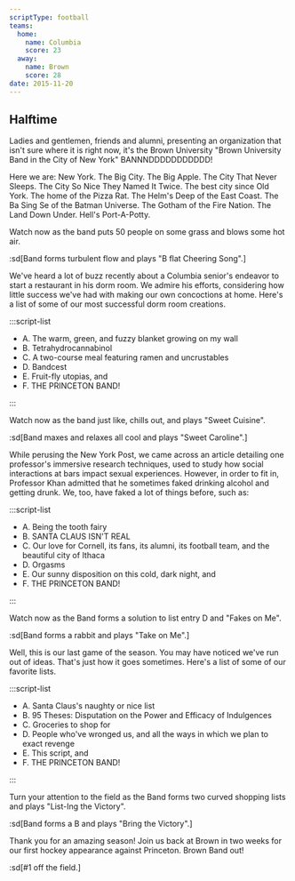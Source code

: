 ```yaml
---
scriptType: football
teams:
  home:
    name: Columbia
    score: 23
  away:
    name: Brown
    score: 28
date: 2015-11-20
---
```


## Halftime

Ladies and gentlemen, friends and alumni, presenting an organization that isn't sure where it is right now, it's the Brown University "Brown University Band in the City of New York" BANNNDDDDDDDDDDD!

Here we are: New York. The Big City. The Big Apple. The City That Never Sleeps. The City So Nice They Named It Twice. The best city since Old York. The home of the Pizza Rat. The Helm's Deep of the East Coast. The Ba Sing Se of the Batman Universe. The Gotham of the Fire Nation. The Land Down Under. Hell's Port-A-Potty.

Watch now as the band puts 50 people on some grass and blows some hot air.

:sd[Band forms turbulent flow and plays "B flat Cheering Song".]

We've heard a lot of buzz recently about a Columbia senior's endeavor to start a restaurant in his dorm room. We admire his efforts, considering how little success we've had with making our own concoctions at home. Here's a list of some of our most successful dorm room creations.

:::script-list

- A. The warm, green, and fuzzy blanket growing on my wall
- B. Tetrahydrocannabinol
- C. A two-course meal featuring ramen and uncrustables
- D. Bandcest
- E. Fruit-fly utopias, and
- F. THE PRINCETON BAND!

:::

Watch now as the band just like, chills out, and plays "Sweet Cuisine".

:sd[Band maxes and relaxes all cool and plays "Sweet Caroline".]

While perusing the New York Post, we came across an article detailing one professor's immersive research techniques, used to study how social interactions at bars impact sexual experiences. However, in order to fit in, Professor Khan admitted that he sometimes faked drinking alcohol and getting drunk. We, too, have faked a lot of things before, such as:

:::script-list

- A. Being the tooth fairy
- B. SANTA CLAUS ISN'T REAL
- C. Our love for Cornell, its fans, its alumni, its football team, and the beautiful city of Ithaca
- D. Orgasms
- E. Our sunny disposition on this cold, dark night, and
- F. THE PRINCETON BAND!

:::

Watch now as the Band forms a solution to list entry D and "Fakes on Me".

:sd[Band forms a rabbit and plays "Take on Me".]

Well, this is our last game of the season. You may have noticed we've run out of ideas. That's just how it goes sometimes. Here's a list of some of our favorite lists.

:::script-list

- A. Santa Claus's naughty or nice list
- B. 95 Theses: Disputation on the Power and Efficacy of Indulgences
- C. Groceries to shop for
- D. People who've wronged us, and all the ways in which we plan to exact revenge
- E. This script, and
- F. THE PRINCETON BAND!

:::

Turn your attention to the field as the Band forms two curved shopping lists and plays "List-Ing the Victory".

:sd[Band forms a B and plays "Bring the Victory".]

Thank you for an amazing season! Join us back at Brown in two weeks for our first hockey appearance against Princeton. Brown Band out!

:sd[#1 off the field.]
